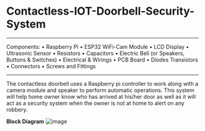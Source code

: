 # Contactless-IOT-Doorbell-Security-System
------------------------------------------------------------------------------------------

Components:
•	Raspberry Pi
•	ESP32 WiFi-Cam Module
•	LCD Display
•	Ultrasonic Sensor
•	Resistors
•	Capacitors
•	Electric Bell (or Speakers, Buttons & Switches)
•	Electrical & Wirings
•	PCB Board
•	Diodes Transistors
•	Connectors
•	Screws and Fittings

------------------------------------------------------------------------------------------------

The contactless doorbell uses a Raspberry pi controller to work along with a camera module and speaker to perform automatic operations. This system will help home owner know who has arrived at his/her door as well as it will act as a security system when the owner is not at home to alert on any robbery.

**Block Diagram**
![image](https://user-images.githubusercontent.com/70034185/156123383-512b3eec-d9d2-4bb5-a169-d85246d71859.png)
